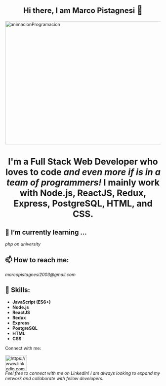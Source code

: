 <h1 align="center"><span style="font-size: 24px;">Hi there, I am Marco Pistagnesi</span> 👋</h1>

<img width="600" height="400" align="center" src="https://static.wixstatic.com/media/669128_ec1c7a78e9694aec8a07c2e48b292ae1~mv2.gif" alt="animacionProgramacion"/>

<h1 align="center"><span style="font-weight: bold">I'm a Full Stack Web Developer who loves to code</span><span style="font-style: italic"> and even more if is in a team of programmers!</span> I mainly work with Node.js, ReactJS, Redux, Express, PostgreSQL, HTML, and CSS.</h1>

<h2><span style="font-weight: bold">🌱 I’m currently learning ...</span></h2>
<p><span style="font-style: italic">php on university</span></p>

<h2><span style="font-weight: bold">📫 How to reach me:</span></h2>
<p><span style="font-style: italic">marcopistagnesi2003@gmail.com</span></p>

<h2><span style="font-weight: bold">🚀 Skills:</span></h2>
<ul>
  <li><span style="font-weight: bold">JavaScript (ES6+)</span></li>
  <li><span style="font-weight: bold">Node.js</span></li>
  <li><span style="font-weight: bold">ReactJS</span></li>
  <li><span style="font-weight: bold">Redux</span></li>
  <li><span style="font-weight: bold">Express</span></li>
  <li><span style="font-weight: bold">PostgreSQL</span></li>
  <li><span style="font-weight: bold">HTML</span></li>
  <li><span style="font-weight: bold">CSS</span></li>
</ul>

<p>Connect with me:</p>
<p>
  <a href="https://linkedin.com/in/marco-pistagnesi-0a3993243/" target="_blank">
    <img align="center" src="https://cdn.jsdelivr.net/npm/simple-icons@3.0.1/icons/linkedin.svg"
         alt="https://www.linkedin.com/in/marco-pistagnesi-0a3993243/"
         height="50" width="70" />
  </a>
  <br/>
  <span style="font-style: italic">Feel free to connect with me on LinkedIn! I am always looking to expand my network and collaborate with fellow developers.</span>
</p>
